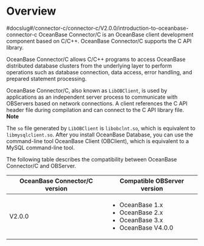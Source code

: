 Overview 
=============================
#docslug#/connector-c/connector-c/V2.0.0/introduction-to-oceanbase-connector-c
OceanBase Connector/C is an OceanBase client development component based on C/C++. OceanBase Connector/C supports the C API library. 

OceanBase Connector/C allows C/C++ programs to access OceanBase distributed database clusters from the underlying layer to perform operations such as database connection, data access, error handling, and prepared statement processing. 

OceanBase Connector/C, also known as `LibOBClient`, is used by applications as an independent server process to communicate with OBServers based on network connections. A client references the C API header file during compilation and can connect to the C API library file. 
**Note**



The `so` file generated by `LibOBClient` is `libobclnt.so`, which is equivalent to `libmysqlclient.so`. After you install OceanBase Database, you can use the command-line tool OceanBase Client (OBClient), which is equivalent to a MySQL command-line tool.

The following table describes the compatibility between OceanBase Connector/C and OBServer. 


| **OceanBase** Connector/C **version** | **Compatible OBServer version** |
|---------------------------------------|---------------------------------|
| V2.0.0                                | <ul><li>OceanBase 1.x </li> <li> OceanBase 2.x </li> <li> OceanBase 3.x </li> <li> OceanBase V4.0.0  </li> </ul>     |


